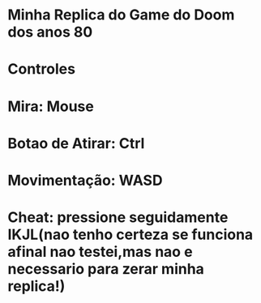 # Minha Replica do Game do Doom dos anos 80

# Controles

# Mira: Mouse

# Botao de Atirar: Ctrl

# Movimentação: WASD

# Cheat: pressione seguidamente IKJL(nao tenho certeza se funciona afinal nao testei,mas nao e necessario para zerar minha replica!)



